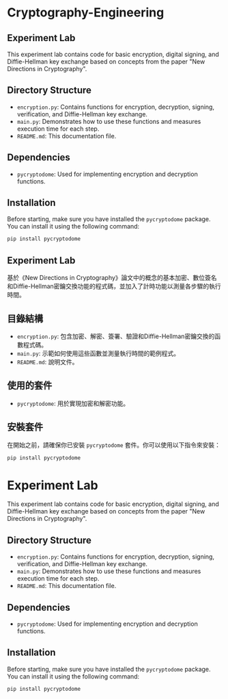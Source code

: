 # Cryptography-Engineering
## Experiment Lab

This experiment lab contains code for basic encryption, digital signing, and Diffie-Hellman key exchange based on concepts from the paper "New Directions in Cryptography".

## Directory Structure

- `encryption.py`: Contains functions for encryption, decryption, signing, verification, and Diffie-Hellman key exchange.
- `main.py`: Demonstrates how to use these functions and measures execution time for each step.
- `README.md`: This documentation file.

## Dependencies

- `pycryptodome`: Used for implementing encryption and decryption functions.

## Installation

Before starting, make sure you have installed the `pycryptodome` package. You can install it using the following command:

```bash
pip install pycryptodome
```
## Experiment Lab

基於《New Directions in Cryptography》論文中的概念的基本加密、數位簽名和Diffie-Hellman密鑰交換功能的程式碼，並加入了計時功能以測量各步驟的執行時間。

## 目錄結構

- `encryption.py`: 包含加密、解密、簽署、驗證和Diffie-Hellman密鑰交換的函數程式碼。
- `main.py`: 示範如何使用這些函數並測量執行時間的範例程式。
- `README.md`: 說明文件。

## 使用的套件

- `pycryptodome`: 用於實現加密和解密功能。

## 安裝套件

在開始之前，請確保你已安裝 `pycryptodome` 套件。你可以使用以下指令來安裝：


```bash
pip install pycryptodome

```
# Experiment Lab

This experiment lab contains code for basic encryption, digital signing, and Diffie-Hellman key exchange based on concepts from the paper "New Directions in Cryptography".

## Directory Structure

- `encryption.py`: Contains functions for encryption, decryption, signing, verification, and Diffie-Hellman key exchange.
- `main.py`: Demonstrates how to use these functions and measures execution time for each step.
- `README.md`: This documentation file.

## Dependencies

- `pycryptodome`: Used for implementing encryption and decryption functions.

## Installation

Before starting, make sure you have installed the `pycryptodome` package. You can install it using the following command:

```bash
pip install pycryptodome
